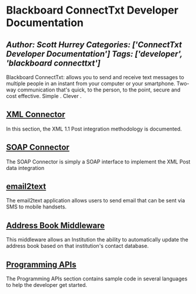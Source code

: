 # Blackboard ConnectTxt Developer Documentation
*Author: Scott Hurrey*
*Categories: ['ConnectTxt Developer Documentation']*
*Tags: ['developer', 'blackboard connecttxt']*
---
Blackboard ConnectTxt: allows you to send and receive text messages to
multiple people in an instant from your computer or your smartphone. Two-way
communication that's quick, to the person, to the point, secure and cost
effective. Simple . Clever .

## [XML Connector](https://community.blackboard.com/docs/DOC-1150)

In this section, the XML 1.1 Post integration methodology is documented.

## [SOAP Connector](https://community.blackboard.com/docs/DOC-1151)

The SOAP Connector is simply a SOAP interface to implement the XML Post data
integration

## [email2text](https://community.blackboard.com/docs/DOC-1152)

The email2text application allows users to send email that can be sent via SMS
to mobile handsets.

## [Address Book Middleware](https://community.blackboard.com/docs/DOC-1153)

This middleware allows an Institution the ability to automatically update the
address book based on that institution's contact database.

## [Programming APIs](https://community.blackboard.com/docs/DOC-1154)

The Programming APIs section contains sample code in several languages to help
the developer get started.

